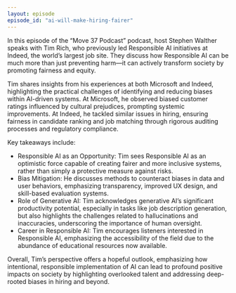 ```yaml
---
layout: episode
episode_id: "ai-will-make-hiring-fairer"
---
```


In this episode of the “Move 37 Podcast” podcast, host Stephen Walther speaks with Tim Rich, who previously led Responsible AI initiatives at Indeed, the world’s largest job site. They discuss how Responsible AI can be much more than just preventing harm—it can actively transform society by promoting fairness and equity.

Tim shares insights from his experiences at both Microsoft and Indeed, highlighting the practical challenges of identifying and reducing biases within AI-driven systems. At Microsoft, he observed biased customer ratings influenced by cultural prejudices, prompting systemic improvements. At Indeed, he tackled similar issues in hiring, ensuring fairness in candidate ranking and job matching through rigorous auditing processes and regulatory compliance.

Key takeaways include:
* Responsible AI as an Opportunity: Tim sees Responsible AI as an optimistic force capable of creating fairer and more inclusive systems, rather than simply a protective measure against risks.
* Bias Mitigation: He discusses methods to counteract biases in data and user behaviors, emphasizing transparency, improved UX design, and skill-based evaluation systems.
* Role of Generative AI: Tim acknowledges generative AI’s significant productivity potential, especially in tasks like job description generation, but also highlights the challenges related to hallucinations and inaccuracies, underscoring the importance of human oversight.
* Career in Responsible AI: Tim encourages listeners interested in Responsible AI, emphasizing the accessibility of the field due to the abundance of educational resources now available.

Overall, Tim’s perspective offers a hopeful outlook, emphasizing how intentional, responsible implementation of AI can lead to profound positive impacts on society by highlighting overlooked talent and addressing deep-rooted biases in hiring and beyond.